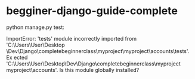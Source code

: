 # begginer-django-guide-complete

python manage.py test:

ImportError: 'tests' module incorrectly imported from 'C:\\Users\\User\\Desktop
\Dev\\Django\\completebeginnerclass\\myproject\\myproject\\accounts\\tests'. Ex
ected 'C:\\Users\\User\\Desktop\\Dev\\Django\\completebeginnerclass\\myproject\
myproject\\accounts'. Is this module globally installed?
